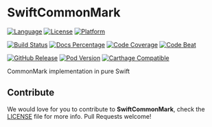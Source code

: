 # SwiftCommonMark

[![Language](https://img.shields.io/badge/swift-4.1-orange.svg)](https://swift.org/)
[![License](https://img.shields.io/github/license/codytwinton/SwiftCommonMark.svg)](LICENSE)
[![Platform](https://img.shields.io/cocoapods/p/SwiftCommonMark.svg)](http://cocoapods.org/pods/SwiftCommonMark)

[![Build Status](https://travis-ci.org/codytwinton/SwiftCommonMark.svg?branch=master)](https://travis-ci.org/codytwinton/SwiftCommonMark)
[![Docs Percentage](https://img.shields.io/cocoapods/metrics/doc-percent/SwiftCommonMark.svg)](http://cocoadocs.org/docsets/SwiftCommonMark)
[![Code Coverage](https://codecov.io/gh/codytwinton/SwiftCommonMark/branch/master/graph/badge.svg)](https://codecov.io/gh/codytwinton/SwiftCommonMark)
[![Code Beat](https://codebeat.co/badges/661e29b9-8711-4203-ab52-ccf06695277e)](https://codebeat.co/projects/github-com-codytwinton-swiftcommonmark-master)

[![GitHub Release](https://img.shields.io/github/release/codytwinton/SwiftCommonMark.svg)](https://GitHub.com/codytwinton/SwiftCommonMark/releases/)
[![Pod Version](https://img.shields.io/cocoapods/v/SwiftCommonMark.svg)](http://cocoapods.org/pods/SwiftCommonMark)
[![Carthage Compatible](https://img.shields.io/badge/Carthage-compatible-4BC51D.svg)](https://github.com/Carthage/Carthage)

CommonMark implementation in pure Swift

## Contribute

We would love for you to contribute to **SwiftCommonMark**, check the [LICENSE](LICENSE) file for more info. Pull Requests welcome!
